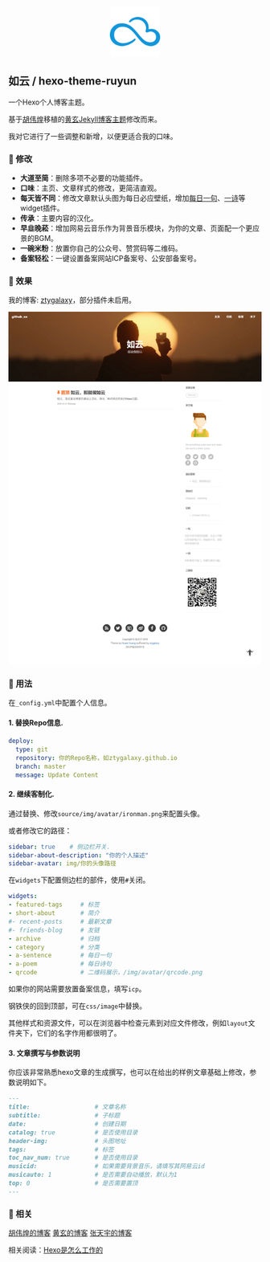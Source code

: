 <p align="center">
	<img src="source/img/logo_b.png" width="100px"/>
</p>

##  如云 / hexo-theme-ruyun

一个Hexo个人博客主题。

基于[胡伟煌](http://www.huweihuang.com/)移植的[黄玄Jekyll博客主题](https://github.com/Huxpro/huxpro.github.io)修改而来。

我对它进行了一些调整和新增，以便更适合我的口味。

### 🎨 修改

- **大道至简**：删除多项不必要的功能插件。
- **口味**：主页、文章样式的修改，更简洁直观。
- **每天皆不同**：修改文章默认头图为每日必应壁纸，增加[每日一句](https://hitokoto.cn/api)、[一诗](https://www.jinrishici.com)等widget插件。
- **传承**：主要内容的汉化。
- **早韭晚菘**：增加网易云音乐作为背景音乐模块，为你的文章、页面配一个更应景的BGM。
- **一碗米粉**：放置你自己的公众号、赞赏码等二维码。
- **备案轻松**：一键设置备案网站ICP备案号、公安部备案号。

### 🌈 效果
我的博客: [ztygalaxy](https://ztygalaxy.github.io)，部分插件未启用。

![demo](source/img/article/demo.png)

### 🔨 用法

在`_config.yml`中配置个人信息。

#### 1. 替换Repo信息.

```yml
deploy:
  type: git
  repository: 你的Repo名称，如ztygalaxy.github.io
  branch: master
  message: Update Content
```

#### 2. 继续客制化.

通过替换、修改`source/img/avatar/ironman.png`来配置头像。

或者修改它的路径：

```yml
sidebar: true    # 侧边栏开关.
sidebar-about-description: "你的个人描述"
sidebar-avatar: img/你的头像路径
```

在`widgets`下配置侧边栏的部件，使用`#`关闭。

```yml
widgets:
- featured-tags		# 标签
- short-about		# 简介
#- recent-posts		# 最新文章
#- friends-blog		# 友链
- archive			# 归档
- category			# 分类
- a-sentence		# 每日一句
- a-poem			# 每日诗句
- qrcode			# 二维码展示，/img/avatar/qrcode.png
```

如果你的网站需要放置备案信息，填写`icp`。

钢铁侠的回到顶部，可在`css/image`中替换。

其他样式和资源文件，可以在浏览器中检查元素到对应文件修改，例如`layout`文件夹下，它们的名字作用都很明了。

#### 3. 文章撰写与参数说明

你应该非常熟悉hexo文章的生成撰写，也可以在给出的样例文章基础上修改，参数说明如下。

```markdown
---
title: 					# 文章名称
subtitle:				# 子标题
date:					# 创建日期
catalog: true			# 是否使用目录
header-img:				# 头图地址
tags:					# 标签
toc_nav_num: true		# 是否使用目录
musicid: 				# 如果需要背景音乐，请填写其网易云id
musicauto: 1			# 是否需要自动播放，默认为1
top: 0					# 是否需要置顶
---
```


### 👦 相关

[胡伟煌的博客](http://www.huweihuang.com/)    [黄玄的博客]( http://huangxuan.me/ )    [张天宇的博客](https://ztygalaxy.github.io)

相关阅读：[Hexo是怎么工作的](http://coderunthings.com/2017/08/20/howhexoworks/)